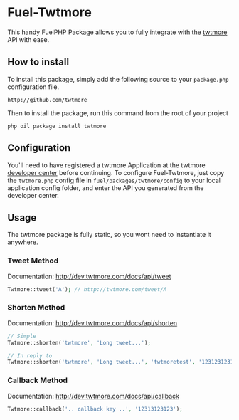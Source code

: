 # Fuel-Twtmore
This handy FuelPHP Package allows you to fully integrate with the [twtmore](http://twtmore.com) API with ease.

## How to install
To install this package, simply add the following source to your `package.php` configuration file.

    http://github.com/twtmore

Then to install the package, run this command from the root of your project

    php oil package install twtmore

## Configuration
You'll need to have registered a twtmore Application at the twtmore [developer center](http://dev.twtmore.com/) before continuing.
To configure Fuel-Twtmore, just copy the `twtmore.php` config file in `fuel/packages/twtmore/config` to your local application config folder, and enter the API you generated from the developer center.

## Usage
The twtmore package is fully static, so you wont need to instantiate it anywhere.

### Tweet Method
Documentation: http://dev.twtmore.com/docs/api/tweet

```php
Twtmore::tweet('A'); // http://twtmore.com/tweet/A
```

### Shorten Method
Documentation: http://dev.twtmore.com/docs/api/shorten

```php
// Simple
Twtmore::shorten('twtmore', 'Long tweet...');

// In reply to
Twtmore::shorten('twtmore', 'Long tweet...', 'twtmoretest', '123123123123');
```

### Callback Method
Documentation: http://dev.twtmore.com/docs/api/callback

```php
Twtmore::callback('.. callback key ..', '12313123123');
```